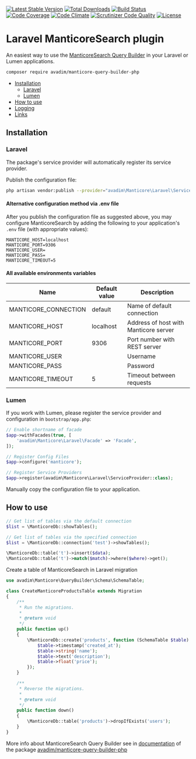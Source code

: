 [![Latest Stable Version](https://poser.pugx.org/avadim/manticore-query-builder-php/v/stable)](https://packagist.org/packages/avadim/manticore-query-builder-php)
[![Total Downloads](https://poser.pugx.org/avadim/manticore-query-builder-php/downloads)](https://packagist.org/packages/avadim/manticore-query-builder-php)
[![Build Status](https://scrutinizer-ci.com/g/EvilFreelancer/laravel-manticoresearch/badges/build.png?b=master)](https://scrutinizer-ci.com/g/EvilFreelancer/laravel-manticoresearch/build-status/master)
[![Code Coverage](https://scrutinizer-ci.com/g/EvilFreelancer/laravel-manticoresearch/badges/coverage.png?b=master)](https://scrutinizer-ci.com/g/EvilFreelancer/laravel-manticoresearch/?branch=master)
[![Code Climate](https://codeclimate.com/github/EvilFreelancer/laravel-manticoresearch/badges/gpa.svg)](https://codeclimate.com/github/EvilFreelancer/laravel-manticoresearch)
[![Scrutinizer Code Quality](https://scrutinizer-ci.com/g/EvilFreelancer/laravel-manticoresearch/badges/quality-score.png?b=master)](https://scrutinizer-ci.com/g/EvilFreelancer/laravel-manticoresearch/?branch=master)
[![License](https://poser.pugx.org/avadim/manticore-query-builder-php/license)](https://packagist.org/packages/avadim/manticore-query-builder-php)

# Laravel ManticoreSearch plugin

An easiest way to use the [ManticoreSearch Query Builder](https://github.com/aVadim483/manticore-query-builder-php)
in your Laravel or Lumen applications.

```sh
composer require avadim/manticore-query-builder-php
```

* [Installation](#Installation)
    * [Laravel](#Laravel)
    * [Lumen](#Lumen)
* [How to use](#How-to-use)
* [Logging](#Logging)
* [Links](#Links)

## Installation

### Laravel

The package's service provider will automatically register its service provider.

Publish the configuration file:

```sh
php artisan vendor:publish --provider="avadim\Manticore\Laravel\ServiceProvider"
```

#### Alternative configuration method via .env file

After you publish the configuration file as suggested above, you may configure ManticoreSearch by adding the following
to your application's `.env` file (with appropriate values):

```dotenv
MANTICORE_HOST=localhost
MANTICORE_PORT=9306
MANTICORE_USER=
MANTICORE_PASS=
MANTICORE_TIMEOUT=5
```

#### All available environments variables

| Name                      | Default value | Description                           |
|---------------------------|---------------|---------------------------------------|
| MANTICORE_CONNECTION      | default       | Name of default connection            |
| MANTICORE_HOST            | localhost     | Address of host with Manticore server |
| MANTICORE_PORT            | 9306          | Port number with REST server          |
| MANTICORE_USER            |               | Username                              |
| MANTICORE_PASS            |               | Password                              |
| MANTICORE_TIMEOUT         | 5             | Timeout between requests              |

### Lumen

If you work with Lumen, please register the service provider and configuration in `bootstrap/app.php`:

```php
// Enable shortname of facade
$app->withFacades(true, [
    'avadim\Manticore\Laravel\Facade' => 'Facade',
]);

// Register Config Files
$app->configure('manticore');

// Register Service Providers
$app->register(avadim\Manticore\Laravel\ServiceProvider::class);
```

Manually copy the configuration file to your application.

## How to use

```php
// Get list of tables via the default connection
$list = \ManticoreDb::showTables();

// Get list of tables via the specified connection
$list = \ManticoreDb::connection('test')->showTables();

\ManticoreDb::table('t')->insert($data);
\ManticoreDb::table('t')->match($match)->where($where)->get();

```

Create a table of ManticoreSearch in Laravel migration
```php
use avadim\Manticore\QueryBuilder\Schema\SchemaTable;

class CreateManticoreProductsTable extends Migration
{
    /**
     * Run the migrations.
     *
     * @return void
     */
    public function up()
    {
        \ManticoreDb::create('products', function (SchemaTable $table) {
            $table->timestamp('created_at');
            $table->string('name');
            $table->text('description');
            $table->float('price');
        });
    }

    /**
     * Reverse the migrations.
     *
     * @return void
     */
    public function down()
    {
        \ManticoreDb::table('products')->dropIfExists('users');
    }
}
```

More info about ManticoreSearch Query Builder see in 
[documentation](https://github.com/aVadim483/manticore-query-builder-php/blob/main/docs/README.md)
of the package
[avadim/manticore-query-builder-php](https://packagist.org/packages/avadim/manticore-query-builder-php)
